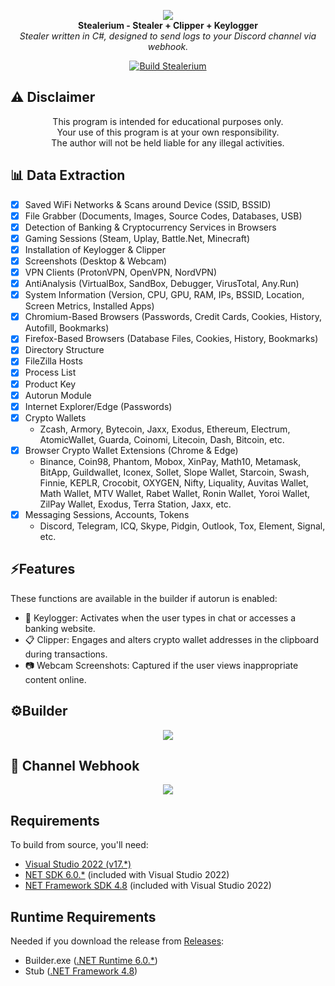 <p align="center">
  <img src="https://github.com/SilverMW0/Stealerium/assets/172926075/c58af751-87f0-4462-9649-378a69758188)"><br>
  <strong>Stealerium - Stealer + Clipper + Keylogger</strong><br>
  <em>Stealer written in C#, designed to send logs to your Discord channel via webhook.</em>
</p>

<p align="center">
  <a href="https://github.com/Stealerium/Stealerium/actions/workflows/dotnet.yml">
    <img src="https://github.com/Stealerium/Stealerium/actions/workflows/dotnet.yml/badge.svg" alt="Build Stealerium">
  </a>
</p>

## ⚠️ Disclaimer

<p align="center">This program is intended for educational purposes only.<br>
Your use of this program is at your own responsibility.<br>
The author will not be held liable for any illegal activities.</p>

## 📊 Data Extraction

- [x] Saved WiFi Networks & Scans around Device (SSID, BSSID)
- [x] File Grabber (Documents, Images, Source Codes, Databases, USB)
- [x] Detection of Banking & Cryptocurrency Services in Browsers
- [x] Gaming Sessions (Steam, Uplay, Battle.Net, Minecraft)
- [x] Installation of Keylogger & Clipper
- [x] Screenshots (Desktop & Webcam)
- [x] VPN Clients (ProtonVPN, OpenVPN, NordVPN)
- [x] AntiAnalysis (VirtualBox, SandBox, Debugger, VirusTotal, Any.Run)
- [x] System Information (Version, CPU, GPU, RAM, IPs, BSSID, Location, Screen Metrics, Installed Apps)
- [x] Chromium-Based Browsers (Passwords, Credit Cards, Cookies, History, Autofill, Bookmarks)
- [x] Firefox-Based Browsers (Database Files, Cookies, History, Bookmarks)
- [x] Directory Structure
- [x] FileZilla Hosts
- [x] Process List
- [x] Product Key
- [x] Autorun Module
- [x] Internet Explorer/Edge (Passwords)
- [x] Crypto Wallets
  - Zcash, Armory, Bytecoin, Jaxx, Exodus, Ethereum, Electrum,
    AtomicWallet, Guarda, Coinomi, Litecoin, Dash, Bitcoin, etc.
- [x] Browser Crypto Wallet Extensions (Chrome & Edge)
  - Binance, Coin98, Phantom, Mobox, XinPay, Math10, Metamask, BitApp,
    Guildwallet, Iconex, Sollet, Slope Wallet, Starcoin, Swash, Finnie,
    KEPLR, Crocobit, OXYGEN, Nifty, Liquality, Auvitas Wallet, Math
    Wallet, MTV Wallet, Rabet Wallet, Ronin Wallet, Yoroi Wallet, ZilPay
    Wallet, Exodus, Terra Station, Jaxx, etc.
- [x] Messaging Sessions, Accounts, Tokens
  - Discord, Telegram, ICQ, Skype, Pidgin, Outlook, Tox, Element, Signal, etc.
     
## ⚡Features

These functions are available in the builder if autorun is enabled:

- 🎹 Keylogger: Activates when the user types in chat or accesses a banking website.
- 📋 Clipper: Engages and alters crypto wallet addresses in the clipboard during transactions.
- 📷 Webcam Screenshots: Captured if the user views inappropriate content online.

## ⚙️Builder

<p align="center">
  <img src="https://github.com/SilverMW0/Stealerium/assets/172926075/330468d1-94f5-4064-8a7b-242b5c26fc38">
</p>

## 📢 Channel Webhook

<p align="center">
  <img src="https://github.com/SilverMW0/Stealerium/assets/172926075/8845d6b9-7dca-48d7-9f26-e13f7b885976">
</p>

## Requirements

To build from source, you'll need:

- [Visual Studio 2022 (v17.*)](https://visualstudio.microsoft.com/vs/)
- [NET SDK 6.0.\*](https://dotnet.microsoft.com/en-us/download/dotnet/6.0) (included with Visual Studio 2022)
- [NET Framework SDK 4.8](https://dotnet.microsoft.com/en-us/download/dotnet-framework/net48) (included with Visual Studio 2022)

## Runtime Requirements

Needed if you download the release from [Releases](https://github.com/Stealerium/Stealerium/releases):

- Builder.exe ([.NET Runtime 6.0.\*](https://dotnet.microsoft.com/en-us/download/dotnet/6.0))
- Stub ([.NET Framework 4.8](https://dotnet.microsoft.com/en-us/download/dotnet-framework/net48))

